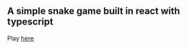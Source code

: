 ## A simple snake game built in react with typescript

Play [here](https://mmorganj41.github.io/react-snake) 